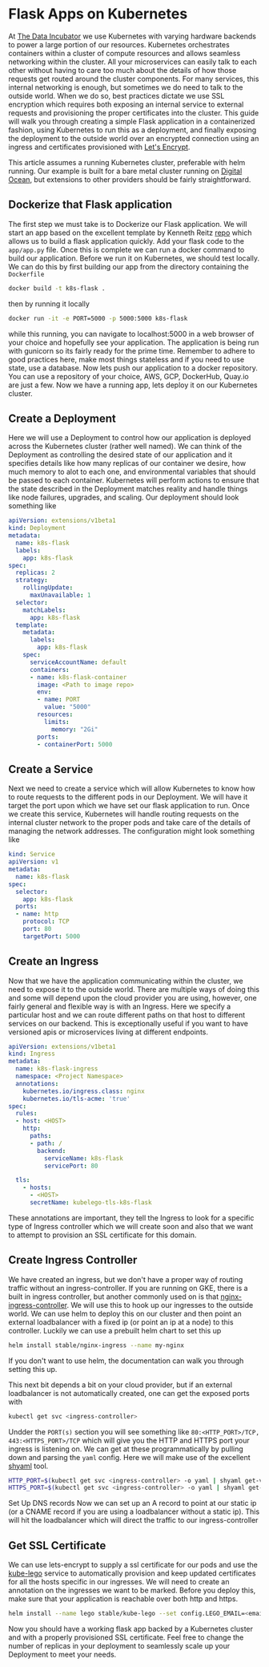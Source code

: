 # Flask Apps on Kubernetes

At [The Data Incubator](https://www.thedataincubator.com/) we use Kubernetes with varying hardware backends to power a large portion of our resources.  Kubernetes orchestrates containers within a cluster of compute resources and allows seamless networking within the cluster.  All your microservices can easily talk to each other without having to care too much about the details of how those requests get routed around the cluster components.  For many services, this internal networking is enough, but sometimes we do need to talk to the outside world.  When we do so, best practices dictate we use SSL encryption which requires both exposing an internal service to external requests and provisioning the proper certificates into the cluster.  This guide will walk you through creating a simple Flask application in a containerized fashion, using Kubernetes to run this as a deployment, and finally exposing the deployment to the outside world over an encrypted connection using an ingress and certificates provisioned with [Let's Encrypt](https://letsencrypt.org/).  

This article assumes a running Kubernetes cluster, preferable with helm running.  Our example is built for a bare metal cluster running on [Digital Ocean](https://www.digitalocean.com), but extensions to other providers should be fairly straightforward.

## Dockerize that Flask application

The first step we must take is to Dockerize our Flask application.  We will start an app based on the excellent template by Kenneth Reitz [repo](https://github.com/thedataincubator/flask-framework/tree/docker)  which allows us to build a flask application quickly.  Add your flask code to the `app/app.py` file.  Once this is complete we can run a docker command to build our application.  Before we run it on Kubernetes, we should test locally.  We can do this by first building our app from the directory containing the `Dockerfile`

```bash
docker build -t k8s-flask .
```

then by running it locally

```bash
docker run -it -e PORT=5000 -p 5000:5000 k8s-flask
```

while this running, you can navigate to localhost:5000 in a web browser of your choice and hopefully see your application.  The application is being run with gunicorn so its fairly ready for the prime time.  Remember to adhere to good practices here, make most things stateless and if you need to use state, use a database.  Now lets push our application to a docker repository.  You can use a repository of your choice, AWS, GCP, DockerHub, Quay.io are just a few.  Now we have a running app, lets deploy it on our Kubernetes cluster. 

## Create a Deployment

Here we will use a Deployment to control how our application is deployed across the Kubernetes cluster (rather well named).  We can think of the Deployment as controlling the desired state of our application and it specifies details like how many replicas of our container we desire, how much memory to alot to each one, and environmental variables that should be passed to each container.  Kubernetes will perform actions to ensure that the state described in the Deployment matches reality and handle things like node failures, upgrades, and scaling.  Our deployment should look something like 

```yaml
apiVersion: extensions/v1beta1
kind: Deployment
metadata:
  name: k8s-flask
  labels:
    app: k8s-flask
spec:
  replicas: 2
  strategy: 
    rollingUpdate:
      maxUnavailable: 1
  selector:
    matchLabels:
      app: k8s-flask
  template:
    metadata:
      labels:
        app: k8s-flask
    spec:
      serviceAccountName: default
      containers:
      - name: k8s-flask-container
        image: <Path to image repo>
        env:
        - name: PORT
          value: "5000"
        resources:
          limits:
            memory: "2Gi"
        ports:
        - containerPort: 5000
```

## Create a Service

Next we need to create a service which will allow Kubernetes to know how to route requests to the different pods in our Deployment.  We will have it target the port upon which we have set our flask application to run.  Once we create this service, Kubernetes will handle routing requests on the internal cluster network to the proper pods and take care of the details of managing the network addresses.  The configuration might look something like 

```yaml
kind: Service
apiVersion: v1
metadata:
  name: k8s-flask
spec:
  selector:
    app: k8s-flask
  ports:
  - name: http
    protocol: TCP
    port: 80
    targetPort: 5000
```


## Create an Ingress
Now that we have the application communicating within the cluster, we need to expose it to the outside world.  There are multiple ways of doing this and some will depend upon the cloud provider you are using, however, one fairly general and flexible way is with an Ingress.  Here we specify a particular host and we can route different paths on that host to different services on our backend.  This is exceptionally useful if you want to have versioned apis or microservices living at different endpoints. 

```yaml
apiVersion: extensions/v1beta1
kind: Ingress
metadata:
  name: k8s-flask-ingress
  namespace: <Project Namespace>
  annotations:
    kubernetes.io/ingress.class: nginx
    kubernetes.io/tls-acme: 'true'
spec:
  rules:
  - host: <HOST>
    http:
      paths:
      - path: /
        backend:
          serviceName: k8s-flask
          servicePort: 80

  tls:
    - hosts:
      - <HOST>
      secretName: kubelego-tls-k8s-flask
```

These annotations are important, they tell the Ingress to look for a specific type of Ingress controller which we will create soon and also that we want to attempt to provision an SSL certificate for this domain.

## Create Ingress Controller
We have created an ingress, but we don't have a proper way of routing traffic without an ingress-controller.  If you are running on GKE, there is a built in ingress controller, but another commonly used on is that [nginx-ingress-controller](https://github.com/kubernetes/ingress-nginx).  We will use this to hook up our ingresses to the outside world.  We can use helm to deploy this on our cluster and then point an external loadbalancer with a fixed ip (or point an ip at a node) to this controller.  Luckily we can use a prebuilt helm chart to set this up

```bash
helm install stable/nginx-ingress --name my-nginx
```

If you don't want to use helm, the documentation can walk you through setting this up.

This next bit depends a bit on your cloud provider, but if an external loadbalancer is not automatically created, one can get the exposed ports with

```bash
kubectl get svc <ingress-controller>
```

Undder the `PORT(s)` section you will see something like `80:<HTTP_PORT>/TCP, 443:<HTTPS_PORT>/TCP` which will give you the HTTP and HTTPS port your ingress is listening on.  We can get at these programmatically by pulling down and parsing the `yaml` config.  Here we will make use of the excellent [shyaml](https://github.com/0k/shyaml) tool.

```bash
HTTP_PORT=$(kubectl get svc <ingress-controller> -o yaml | shyaml get-value spec.ports.0.nodePort)
HTTPS_PORT=$(kubectl get svc <ingress-controller> -o yaml | shyaml get-value spec.ports.1.nodePort)
```

Set Up DNS records
Now we can set up an A record to point at our static ip (or a CNAME record if you are using a loadbalancer without a static ip).  This will hit the loadbalancer which will direct the traffic to our ingress-controller

## Get SSL Certificate
We can use lets-encrypt to supply a ssl certificate for our pods and use the [kube-lego](https://github.com/jetstack/kube-lego) service to automatically provision and keep updated certificates for all the hosts specific in our ingresses.  We will need to create an annotation on the ingresses we want to be marked.  Before you deploy this, make sure that your application is reachable over both http and https.

```bash
helm install --name lego stable/kube-lego --set config.LEGO_EMAIL=<email> --set config.LEGO_URL=https://acme-v01.api.letsencrypt.org/directory
```

Now you should have a working flask app backed by a Kubernetes cluster and with a properly provisioned SSL certificate.  Feel free to change the number of replicas in your deployment to seamlessly scale up your Deployment to meet your needs.
